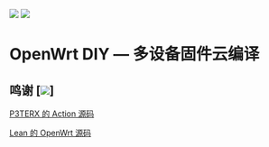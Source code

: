![](https://img.shields.io/github/stars/MrH723/Actions-OpenWrt.svg)
![](https://img.shields.io/github/forks/MrH723/Actions-OpenWrt.svg)


OpenWrt DIY — 多设备固件云编译
======================



## 鸣谢 [![](https://img.shields.io/badge/-鸣谢-F5F5F5.svg)]
 
[P3TERX 的 Action 源码](https://github.com/P3TERX/Actions-OpenWrt)

[Lean 的 OpenWrt 源码](https://github.com/coolsnowwolf/lede)
